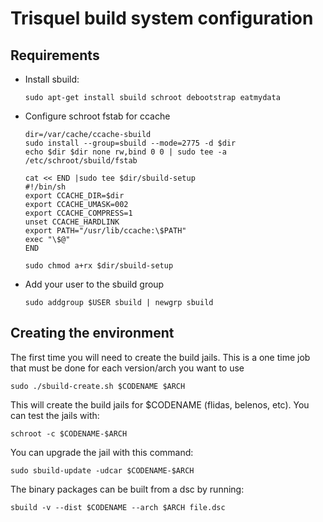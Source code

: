# Trisquel build system configuration

## Requirements

  - Install sbuild:

        sudo apt-get install sbuild schroot debootstrap eatmydata

  - Configure schroot fstab for ccache

        dir=/var/cache/ccache-sbuild
        sudo install --group=sbuild --mode=2775 -d $dir
        echo $dir $dir none rw,bind 0 0 | sudo tee -a /etc/schroot/sbuild/fstab

        cat << END |sudo tee $dir/sbuild-setup
        #!/bin/sh
        export CCACHE_DIR=$dir
        export CCACHE_UMASK=002
        export CCACHE_COMPRESS=1
        unset CCACHE_HARDLINK
        export PATH="/usr/lib/ccache:\$PATH"
        exec "\$@"
        END

        sudo chmod a+rx $dir/sbuild-setup

  - Add your user to the sbuild group

        sudo addgroup $USER sbuild | newgrp sbuild

## Creating the environment

The first time you will need to create the build jails. This is a one time job that must be done for each version/arch you want to use

    sudo ./sbuild-create.sh $CODENAME $ARCH

This will create the build jails for $CODENAME (flidas, belenos, etc). You can test the jails with:

    schroot -c $CODENAME-$ARCH

You can upgrade the jail with this command:

    sudo sbuild-update -udcar $CODENAME-$ARCH

The binary packages can be built from a dsc by running:

    sbuild -v --dist $CODENAME --arch $ARCH file.dsc 
